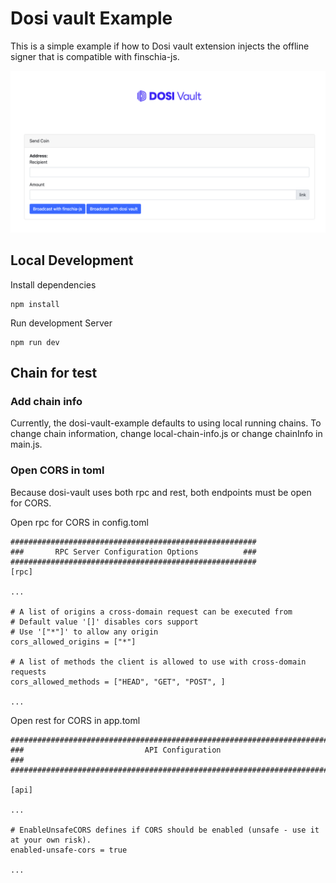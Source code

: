 # Dosi vault Example

This is a simple example if how to Dosi vault extension injects the offline signer that is compatible with finschia-js.

![](splash.png)

## Local Development

Install dependencies

```
npm install
```

Run development Server

```
npm run dev
```

## Chain for test

### Add chain info

Currently, the dosi-vault-example defaults to using local running chains. To change chain information, change local-chain-info.js or change chainInfo in main.js.

### Open CORS in toml

Because dosi-vault uses both rpc and rest, both endpoints must be open for CORS.

Open rpc for CORS in config.toml

```
#######################################################
###       RPC Server Configuration Options          ###
#######################################################
[rpc]

...

# A list of origins a cross-domain request can be executed from
# Default value '[]' disables cors support
# Use '["*"]' to allow any origin
cors_allowed_origins = ["*"]

# A list of methods the client is allowed to use with cross-domain requests
cors_allowed_methods = ["HEAD", "GET", "POST", ]

...
```

Open rest for CORS in app.toml

```
###############################################################################
###                           API Configuration                             ###
###############################################################################

[api]

...

# EnableUnsafeCORS defines if CORS should be enabled (unsafe - use it at your own risk).
enabled-unsafe-cors = true

...
```
